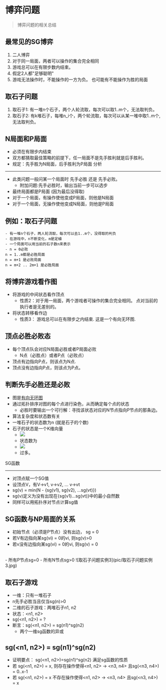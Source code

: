 博弈问题
===

> 博弈问题的相关总结

最常见的SG博弈
---

1. 二人博弈
2. 对于同一局面，两者可以操作的集合完全相同
3. 游戏总可以在有限步数内结束。
4. 假定2人都"足够聪明"
5. 游戏无法操作时，不能操作的一方为负。
    也可能有不能操作为胜的局面

取石子问题
---
1. 取石子1:
    有一堆n个石子，两个人轮流取，每次可以取1..m个，无法取判负。
2. 取石子2:
    有k堆石子，每堆n\_i个，两个轮流取，每次可以从某一堆中取1..m个, 无法取判负。

N局面和P局面
---

- 必须在有限步内结束
- 双方都猜取最佳策略的前提下，任一局面不是先手胜利就是后手胜利。
- 规定：先手胜为N局面，后手胜利为P局面
分析
---
- 此类问题一般问某一个局面时 先手必胜 还是 先手必败。
    - 附加问题:先手必胜时，输出当前一步可以选步
- 最终局面都是P局面 (因为最后没得取)
- 对于一个局面，有操作使他变成P局面，则他是N局面
- 对于一个局面，无操作使他变成N局面，则他是P局面

例如：取石子问题
---
    - 有一堆n个石子，两人轮流取，每次可以去1..m个，没得取的判负
    - 在游戏中，n不断变化，m是定植
    - 一个局面可以用当前的石子数n来表示
    - n = 0必败
    n = 1..m都是必胜局面
    n = m+1 是必败局面
    n = m+2 .. 2m+1 是必胜局面 
将博弈游戏看作图
---

- 将游戏的中间状态看作顶点
    - 性质2：对于用一局面，两个游戏者可操作的集合完全相同。 点对当前的执行者是无差别的。
- 将状态转移看作边
    - 性质3： 游戏总可以在有限步之内结束. 这是一个有向无环图.

顶点必胜必败态 
---
- 每个顶点队会对应N局面必胜或者P局面必败
    - N点（必胜点）或者P点（必败点）
- 顶点有边指向P点，则该点为N点.
- 顶点没有边指向P点，则该点为P点。

判断先手必胜还是必败
---
- 图是[有向无环图]()
- 通过拓扑排序对图的每个点进行染色，从而确定每个点的状态
    - 必胜时要输出一个可行解：寻找该状态对应的N节点指向P节点的那条边。
- 算法复杂度和状态数有关
- 一堆石子的状态数为n (就是石子的个数)
- 石子的状态是一个K维向量
    - <img src="http://www.forkosh.com/mathtex.cgi? <n_1, n_2, .. n_3>">
    - 状态数为
    - <img src="http://www.forkosh.com/mathtex.cgi? n_1 * n_2 * ... * n_k">
    - 过多。

SG函数

---
- 对顶点赋一个SG值
- 设顶点V，有V-\>v1, v-\>v2, ... v-\>vt
- sg(v) = min(N - {sg(v1), sg(v2), ...sg(vt)})
- sg(v)定义为没有出现在{sg(v1)...sg(vt)}中的最小自然数
- 同样可以用拓扑序对节点计算sg值

SG函数与NP局面的关系
---

- 初始节点（必须是P节点）没有出边，
    sg = 0
- 若V有边指向某sg(vi) = 0的vi, 则sg(v)>0
- 若v没有边指向某sg(vi) = 0的vi, 则sg(v) = 0
<br/>
- 所有P节点sg=0
- 所有N节点sg>0
![取石子问题实例3](pic/取石子问题实例3.jpg)

取石子游戏
---

- 一维：只有一堆石子
- n先手必胜当且仅当sg(n)>0
- 二维的石子游戏：两堆石子n1, n2
- 状态：\<n1, n2\>
- sg(\<n1, n2\>) = ?
- 断言：sg(\<n1, n2\>) = sg(n1)^sg(n2)
    - 两个一维sg函数的异或

sg(<n1, n2>) = sg(n1)^sg(n2)
---

- 证明要点： sg(\<n1, n2\>)=sg(n1)^sg(n2)
    满足sg函数的性质
- 若 sg(\<n1, n2\>) = x, 则存在操作使得\<n1, n2\> -\> \<n3, n4\>
且sg(\<n3, n4\>) = 0..x-1
- 若 sg(\<n1, n2\>) = x 不存在操作使得\<n1, n2\> -\> \<n3, n4\>
且sg(\<n3, n4\>) = x
